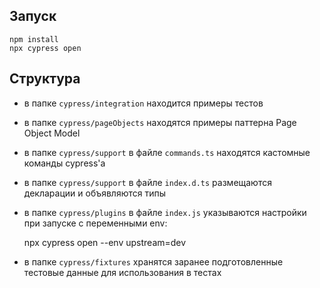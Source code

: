 ## Запуск

    npm install
    npx cypress open

## Структура

- в папке `cypress/integration` находится примеры тестов
- в папке `cypress/pageObjects` находятся примеры паттерна Page Object Model
- в папке `cypress/support` в файле `commands.ts` находятся кастомные команды cypress'a
- в папке `cypress/support` в файле `index.d.ts` размещаются декларации и объявляются типы
- в папке `cypress/plugins` в файле `index.js` указываются настройки при запуске с переменными env:

  npx cypress open --env upstream=dev

- в папке `cypress/fixtures` хранятся заранее подготовленные тестовые данные для использования в тестах
